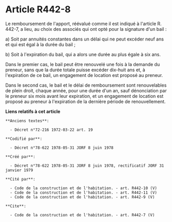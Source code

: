 # Article R442-8

Le remboursement de l'apport, réévalué comme il est indiqué à l'article R. 442-7, a lieu, au choix des associés qui ont opté
pour la signature d'un bail : 

a) Soit par annuités constantes dans un délai qui ne peut excéder neuf ans et qui est égal à la durée du bail ; 

b) Soit à l'expiration du bail, qui a alors une durée au plus égale à six ans. 

Dans le premier cas, le bail peut être renouvelé une fois à la demande du preneur, sans que la durée totale puisse excéder
dix-huit ans et, à l'expiration de ce bail, un engagement de location est proposé au preneur. 

Dans le second cas, le bail et le délai de remboursement sont renouvelables de plein droit, chaque année, pour une durée d'un
an, sauf dénonciation par le preneur six mois avant leur expiration, et un engagement de location est proposé au preneur à
l'expiration de la dernière période de renouvellement.

**Liens relatifs à cet article**

	**Anciens textes**:

	  - Décret n°72-216 1972-03-22 art. 19

	**Codifié par**:

	  - Décret n°78-622 1978-05-31 JORF 8 juin 1978

	**Créé par**:

	  - Décret n°78-622 1978-05-31 JORF 8 juin 1978, rectificatif JORF 31 janvier 1979

	**Cité par**:

	  - Code de la construction et de l'habitation. - art. R442-10 (V)
	  - Code de la construction et de l'habitation. - art. R442-11 (V)
	  - Code de la construction et de l'habitation. - art. R442-9 (V)

	**Cite**:

	  - Code de la construction et de l'habitation. - art. R442-7 (V)
